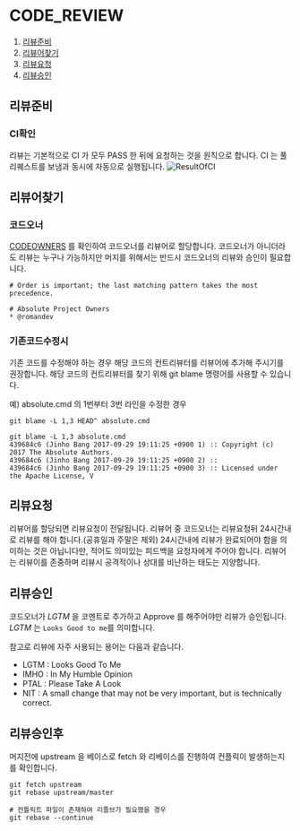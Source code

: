 # CODE_REVIEW
1. [리뷰준비](#리뷰준비)
2. [리뷰어찾기](#리뷰어찾기)
3. [리뷰요청](#리뷰요청)
4. [리뷰승인](#리뷰승인)

## 리뷰준비
### CI확인
리뷰는 기본적으로 CI 가 모두 PASS 한 뒤에 요청하는 것을 원칙으로 합니다. CI 는 풀리퀘스트를 보냄과 동시에 자동으로 실행됩니다.
![ResultOfCI](https://hyungheo.github.io/png/ci.sample.png)

## 리뷰어찾기

### 코드오너
[CODEOWNERS](https://github.com/lunchclass/absolute/blob/master/docs/CODEOWNERS) 를 확인하여 코드오너를 리뷰어로 할당합니다. 코드오너가 아니더라도 리뷰는 누구나 가능하지만 머지를 위해서는 반드시 코드오너의 리뷰와 승인이 필요합니다.

```
# Order is important; the last matching pattern takes the most precedence.

# Absolute Project Owners
* @romandev
```

### 기존코드수정시
기존 코드를 수정해야 하는 경우 해당 코드의 컨트리뷰터를 리뷰어에 추가해 주시기를 권장합니다.
해당 코드의 컨트리뷰터를 찾기 위해 git blame 명령어를 사용할 수 있습니다.

예) absolute.cmd 의 1번부터 3번 라인을 수정한 경우
```
git blame -L 1,3 HEAD^ absolute.cmd

git blame -L 1,3 absolute.cmd
439684c6 (Jinho Bang 2017-09-29 19:11:25 +0900 1) :: Copyright (c) 2017 The Absolute Authors.
439684c6 (Jinho Bang 2017-09-29 19:11:25 +0900 2) ::
439684c6 (Jinho Bang 2017-09-29 19:11:25 +0900 3) :: Licensed under the Apache License, V
```

## 리뷰요청
리뷰어를 할당되면 리뷰요청이 전달됩니다.
리뷰어 중 코드오너는 리뷰요청뒤 24시간내로 리뷰를 해야 합니다.(공휴일과 주말은 제외)
24시간내에 리뷰가 완료되어야 함을 의미하는 것은 아닙니다만, 적어도 의미있는 피드백을 요청자에게 주어야 합니다.
리뷰어는 리뷰이를 존중하며 리뷰시 공격적이나 상대를 비난하는 태도는 지양합니다.

## 리뷰승인
코드오너가 *LGTM* 을 코멘트로 추가하고 Approve 를 해주어야만 리뷰가 승인됩니다. *LGTM* 는 `Looks Good to me`를 의미합니다.

참고로 리뷰에 자주 사용되는 용어는 다음과 같습니다.
 * LGTM : Looks Good To Me
 * IMHO : In My Humble Opinion
 * PTAL : Please Take A Look
 * NIT :  A small change that may not be very important, but is technically correct.


## 리뷰승인후
머지전에 upstream 을 베이스로 fetch 와 리베이스를 진행하여 컨플릭이 발생하는지를 확인합니다.
```
git fetch upstream
git rebase upstream/master

# 컨틀릭트 파일이 존재하여 리졸브가 필요했을 경우
git rebase --continue
```
